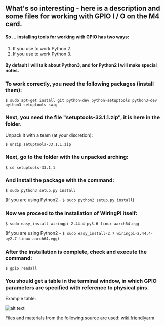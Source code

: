 ## What's so interesting - here is a description and some files for working with GPIO I / O on the M4 card.

#### So ... installing tools for working with GPIO has two ways:
1. If you use to work Python 2.
2. If you use to work Python 3.

#### By default I will talk about Python3, and for Python2 I will make special notes.

### To work correctly, you need the following packages (install them):

```$ sudo apt-get install git python-dev python-setuptools python3-dev python3-setuptools swig```

### Next, you need the file "setuptools-33.1.1.zip", it is here in the folder. 
Unpack it with a team (at your discretion):

```$ unzip setuptools-33.1.1.zip```

### Next, go to the folder with the unpacked arching:

```$ cd setuptools-33.1.1```

### And install the package with the command:

``$ sudo python3 setup.py install``

(If you are using Python2 - ```$ sudo python2 setup.py install```)

### Now we proceed to the installation of WiringPi itself:

```$ sudo easy_install wiringpi-2.44.4-py3.6-linux-aarch64.egg```

(If you are using Python2 - ```$ sudo easy_install-2.7 wiringpi-2.44.4-py2.7-linux-aarch64.egg```)

### After the installation is complete, check and execute the command:

```$ gpio readall```

### You should get a table in the terminal window, in which GPIO parameters are specified with reference to physical pins.
Example table:

![alt text](https://github.com/Pavelectric/M4/blob/master/M4_Readall.png)

Files and materials from the following source are used:
[wiki.friendlyarm](http://wiki.friendlyarm.com/wiki/index.php/WiringPi-Python_for_RK3399/zh)
